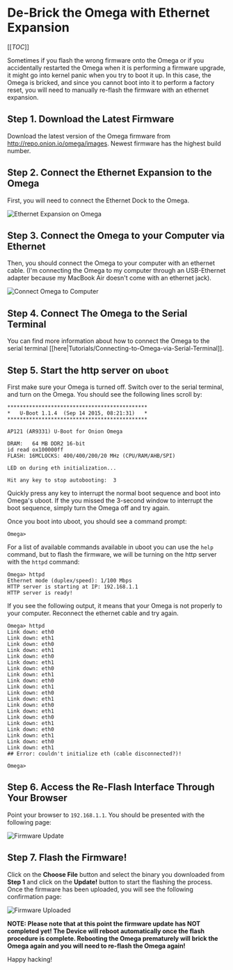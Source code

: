 # De-Brick the Omega with Ethernet Expansion

[[_TOC_]]

Sometimes if you flash the wrong firmware onto the Omega or if you accidentally restarted the Omega when it is performing a firmware upgrade, it might go into kernel panic when you try to boot it up. In this case, the Omega is bricked, and since you cannot boot into it to perform a factory reset, you will need to manually re-flash the firmware with an ethernet expansion.

## Step 1. Download the Latest Firmware

Download the latest version of the Omega firmware from http://repo.onion.io/omega/images. Newest firmware has the highest build number.

## Step 2. Connect the Ethernet Expansion to the Omega

First, you will need to connect the Ethernet Dock to the Omega. 

![Ethernet Expansion on Omega](//i.imgur.com/amtwvxu.jpg)

## Step 3. Connect the Omega to your Computer via Ethernet

Then, you should connect the Omega to your computer with an ethernet cable. (I'm connecting the Omega to my computer through an USB-Ethernet adapter because my MacBook Air doesn't come with an ethernet jack).

![Connect Omega to Computer](//i.imgur.com/ueI9q7d.jpg)

## Step 4. Connect The Omega to the Serial Terminal

You can find more information about how to connect the Omega to the serial terminal [[here|Tutorials/Connecting-to-Omega-via-Serial-Terminal]].

## Step 5. Start the http server on `uboot`

First make sure your Omega is turned off. Switch over to the serial terminal, and turn on the Omega. You should see the following lines scroll by:

```
*********************************************
*   U-Boot 1.1.4  (Sep 14 2015, 08:21:31)   *
*********************************************

AP121 (AR9331) U-Boot for Onion Omega

DRAM:   64 MB DDR2 16-bit
id read ox100000ff
FLASH: 16MCLOCKS: 400/400/200/20 MHz (CPU/RAM/AHB/SPI)

LED on during eth initialization...

Hit any key to stop autobooting:  3
```

Quickly press any key to interrupt the normal boot sequence and boot into Omega's uboot. If the you missed the 3-second window to interrupt the boot sequence, simply turn the Omega off and try again.

Once you boot into uboot, you should see a command prompt:

```
Omega>
```

For a list of available commands available in uboot you can use the `help` command, but to flash the firmware, we will be turning on the http server with the `httpd` command:

```
Omega> httpd
Ethernet mode (duplex/speed): 1/100 Mbps
HTTP server is starting at IP: 192.168.1.1
HTTP server is ready!
```

If you see the following output, it means that your Omega is not properly to your computer. Reconnect the ethernet cable and try again.

```
Omega> httpd
Link down: eth0
Link down: eth1
Link down: eth0
Link down: eth1
Link down: eth0
Link down: eth1
Link down: eth0
Link down: eth1
Link down: eth0
Link down: eth1
Link down: eth0
Link down: eth1
Link down: eth0
Link down: eth1
Link down: eth0
Link down: eth1
Link down: eth0
Link down: eth1
Link down: eth0
Link down: eth1
## Error: couldn't initialize eth (cable disconnected?)!

Omega>
```

## Step 6. Access the Re-Flash Interface Through Your Browser

Point your browser to `192.168.1.1`. You should be presented with the following page:

![Firmware Update](//i.imgur.com/hS2fHtL.png)

## Step 7. Flash the Firmware!

Click on the **Choose File** button and select the binary you downloaded from **Step 1** and click on the **Update!** button to start the flashing the process. Once the firmware has been uploaded, you will see the following confirmation page:

![Firmware Uploaded](//i.imgur.com/bJ3HEBZ.png)

**NOTE: Please note that at this point the firmware update has NOT completed yet! The Device will reboot automatically once the flash procedure is complete. Rebooting the Omega prematurely will brick the Omega again and you will need to re-flash the Omega again!**

Happy hacking!


